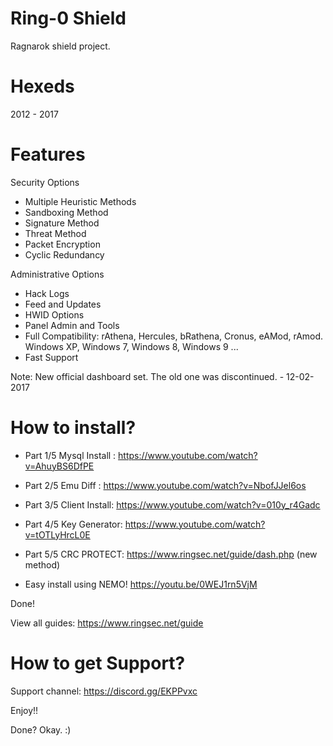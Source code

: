 # Ring-0 Shield

Ragnarok shield project.

# Hexeds
2012 - 2017


# Features

Security Options
- Multiple Heuristic Methods
- Sandboxing Method
- Signature Method
- Threat Method
- Packet Encryption
- Cyclic Redundancy

Administrative Options
- Hack Logs
- Feed and Updates
- HWID Options
- Panel Admin and Tools
- Full Compatibility: rAthena, Hercules, bRathena, Cronus, eAMod, rAmod. Windows XP, Windows 7, Windows 8, Windows 9 ...
- Fast Support

Note: New official dashboard set. The old one was discontinued. - 12-02-2017

# How to install?

- Part 1/5 Mysql Install : https://www.youtube.com/watch?v=AhuyBS6DfPE
- Part 2/5 Emu Diff : https://www.youtube.com/watch?v=NbofJJel6os
- Part 3/5 Client Install: https://www.youtube.com/watch?v=010y_r4Gadc
- Part 4/5 Key Generator: https://www.youtube.com/watch?v=tOTLyHrcL0E
- Part 5/5 CRC PROTECT: https://www.ringsec.net/guide/dash.php (new method)

- Easy install using NEMO! https://youtu.be/0WEJ1rn5VjM

Done!

View all guides: https://www.ringsec.net/guide

# How to get Support?

Support channel: https://discord.gg/EKPPvxc

Enjoy!!

Done? Okay. :)
